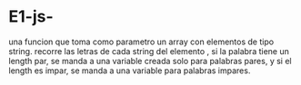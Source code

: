 # E1-js- 
una funcion que toma como parametro un array con elementos  de tipo string. recorre las letras de cada string del elemento  , si la palabra tiene un length par, se 
manda a una variable creada solo para palabras pares, y si el length es impar,  se manda a una variable para palabras impares. 
